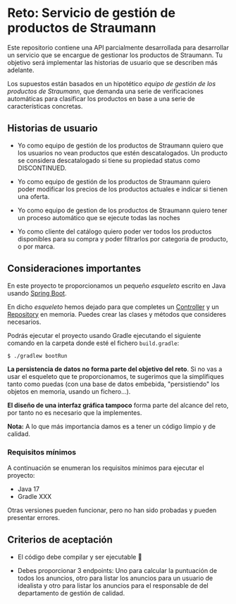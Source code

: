 # Reto: Servicio de gestión de productos de Straumann

Este repositorio contiene una API parcialmente desarrollada para desarrollar un servicio que se encargue de gestionar los productos de Straumann. Tu objetivo será implementar las historias de usuario que se describen más adelante.

Los supuestos están basados en un hipotético _equipo de gestión de los productos de Straumann_, que demanda una serie de verificaciones automáticas para clasificar los productos en base a una serie de características concretas.

## Historias de usuario

- Yo como equipo de gestión de los productos de Straumann quiero que los usuarios no vean productos que estén descatalogados. Un producto se considera descatalogado si tiene su propiedad status como DISCONTINUED.

- Yo como equipo de gestión de los productos de Straumann quiero poder modificar los precios de los productos actuales e indicar si tienen una oferta.

- Yo como equipo de gestion de los productos de Straumann quiero tener un proceso automático que se ejecute todas las noches

- Yo como cliente del catálogo quiero poder ver todos los productos disponibles para su compra y poder filtrarlos por categoria de producto, o por marca.

## Consideraciones importantes

En este proyecto te proporcionamos un pequeño _esqueleto_ escrito en Java usando [Spring Boot](https://spring.io/projects/spring-boot).

En dicho _esqueleto_ hemos dejado para que completes un [Controller](https://docs.spring.io/spring-framework/docs/current/javadoc-api/org/springframework/stereotype/Controller.html) y un [Repository](https://docs.spring.io/spring-framework/docs/current/javadoc-api/org/springframework/stereotype/Repository.html) en memoria. Puedes crear las clases y métodos que consideres necesarios.

Podrás ejecutar el proyecto usando Gradle ejecutando el siguiente comando en la carpeta donde esté el fichero `build.gradle`:

```bash
$ ./gradlew bootRun
```

**La persistencia de datos no forma parte del objetivo del reto**. Si no vas a usar el esqueleto que te proporcionamos, te sugerimos que la simplifiques tanto como puedas (con una base de datos embebida, "persistiendo" los objetos en memoria, usando un fichero...).

**El diseño de una interfaz gráfica tampoco** forma parte del alcance del reto, por tanto no es necesario que la implementes.

**Nota:** A lo que más importancia damos es a tener un código limpio y de calidad.

### Requisitos mínimos

A continuación se enumeran los requisitos mínimos para ejecutar el proyecto:

- Java 17
- Gradle XXX

Otras versiones pueden funcionar, pero no han sido probadas y pueden presentar errores.

## Criterios de aceptación

- El código debe compilar y ser ejecutable :dancer:

- Debes proporcionar 3 endpoints: Uno para calcular la puntuación de todos los anuncios, otro para listar los anuncios para un usuario de idealista y otro para listar los anuncios para el responsable de del departamento de gestión de calidad.
